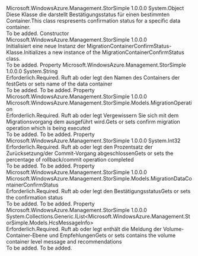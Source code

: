 <Type Name="MigrationContainerConfirmStatus" FullName="Microsoft.WindowsAzure.Management.StorSimple.Models.MigrationContainerConfirmStatus">
  <TypeSignature Language="C#" Value="public class MigrationContainerConfirmStatus" />
  <TypeSignature Language="ILAsm" Value=".class public auto ansi beforefieldinit MigrationContainerConfirmStatus extends System.Object" />
  <TypeSignature Language="DocId" Value="T:Microsoft.WindowsAzure.Management.StorSimple.Models.MigrationContainerConfirmStatus" />
  <TypeSignature Language="VB.NET" Value="Public Class MigrationContainerConfirmStatus" />
  <TypeSignature Language="F#" Value="type MigrationContainerConfirmStatus = class" />
  <AssemblyInfo>
    <AssemblyName>Microsoft.WindowsAzure.Management.StorSimple</AssemblyName>
    <AssemblyVersion>1.0.0.0</AssemblyVersion>
  </AssemblyInfo>
  <Base>
    <BaseTypeName>System.Object</BaseTypeName>
  </Base>
  <Interfaces />
  <Docs>
    <summary>
            <span data-ttu-id="86bc8-101">Diese Klasse die darstellt Bestätigungsstatus für einen bestimmten Container.</span><span class="sxs-lookup"><span data-stu-id="86bc8-101">This class respresents confirmation status for a specific data container.</span></span>
            </summary>
    <remarks>To be added.</remarks>
  </Docs>
  <Members>
    <Member MemberName=".ctor">
      <MemberSignature Language="C#" Value="public MigrationContainerConfirmStatus ();" />
      <MemberSignature Language="ILAsm" Value=".method public hidebysig specialname rtspecialname instance void .ctor() cil managed" />
      <MemberSignature Language="DocId" Value="M:Microsoft.WindowsAzure.Management.StorSimple.Models.MigrationContainerConfirmStatus.#ctor" />
      <MemberSignature Language="VB.NET" Value="Public Sub New ()" />
      <MemberType>Constructor</MemberType>
      <AssemblyInfo>
        <AssemblyName>Microsoft.WindowsAzure.Management.StorSimple</AssemblyName>
        <AssemblyVersion>1.0.0.0</AssemblyVersion>
      </AssemblyInfo>
      <Parameters />
      <Docs>
        <summary>
            <span data-ttu-id="86bc8-102">Initialisiert eine neue Instanz der MigrationContainerConfirmStatus-Klasse.</span><span class="sxs-lookup"><span data-stu-id="86bc8-102">Initializes a new instance of the MigrationContainerConfirmStatus class.</span></span>
            </summary>
        <remarks>To be added.</remarks>
      </Docs>
    </Member>
    <Member MemberName="CloudConfigurationName">
      <MemberSignature Language="C#" Value="public string CloudConfigurationName { get; set; }" />
      <MemberSignature Language="ILAsm" Value=".property instance string CloudConfigurationName" />
      <MemberSignature Language="DocId" Value="P:Microsoft.WindowsAzure.Management.StorSimple.Models.MigrationContainerConfirmStatus.CloudConfigurationName" />
      <MemberSignature Language="VB.NET" Value="Public Property CloudConfigurationName As String" />
      <MemberSignature Language="F#" Value="member this.CloudConfigurationName : string with get, set" Usage="Microsoft.WindowsAzure.Management.StorSimple.Models.MigrationContainerConfirmStatus.CloudConfigurationName" />
      <MemberType>Property</MemberType>
      <AssemblyInfo>
        <AssemblyName>Microsoft.WindowsAzure.Management.StorSimple</AssemblyName>
        <AssemblyVersion>1.0.0.0</AssemblyVersion>
      </AssemblyInfo>
      <ReturnValue>
        <ReturnType>System.String</ReturnType>
      </ReturnValue>
      <Docs>
        <summary>
            <span data-ttu-id="86bc8-103">Erforderlich.</span><span class="sxs-lookup"><span data-stu-id="86bc8-103">Required.</span></span> <span data-ttu-id="86bc8-104">Ruft ab oder legt den Namen des Containers der fest</span><span class="sxs-lookup"><span data-stu-id="86bc8-104">Gets or sets name of the data container</span></span>
            </summary>
        <value>To be added.</value>
        <remarks>To be added.</remarks>
      </Docs>
    </Member>
    <Member MemberName="Operation">
      <MemberSignature Language="C#" Value="public Microsoft.WindowsAzure.Management.StorSimple.Models.MigrationOperation Operation { get; set; }" />
      <MemberSignature Language="ILAsm" Value=".property instance valuetype Microsoft.WindowsAzure.Management.StorSimple.Models.MigrationOperation Operation" />
      <MemberSignature Language="DocId" Value="P:Microsoft.WindowsAzure.Management.StorSimple.Models.MigrationContainerConfirmStatus.Operation" />
      <MemberSignature Language="VB.NET" Value="Public Property Operation As MigrationOperation" />
      <MemberSignature Language="F#" Value="member this.Operation : Microsoft.WindowsAzure.Management.StorSimple.Models.MigrationOperation with get, set" Usage="Microsoft.WindowsAzure.Management.StorSimple.Models.MigrationContainerConfirmStatus.Operation" />
      <MemberType>Property</MemberType>
      <AssemblyInfo>
        <AssemblyName>Microsoft.WindowsAzure.Management.StorSimple</AssemblyName>
        <AssemblyVersion>1.0.0.0</AssemblyVersion>
      </AssemblyInfo>
      <ReturnValue>
        <ReturnType>Microsoft.WindowsAzure.Management.StorSimple.Models.MigrationOperation</ReturnType>
      </ReturnValue>
      <Docs>
        <summary>
            <span data-ttu-id="86bc8-105">Erforderlich.</span><span class="sxs-lookup"><span data-stu-id="86bc8-105">Required.</span></span> <span data-ttu-id="86bc8-106">Ruft ab oder legt Vergewissern Sie sich mit dem Migrationsvorgang dem ausgeführt wird.</span><span class="sxs-lookup"><span data-stu-id="86bc8-106">Gets or sets confirm migration operation which is being executed</span></span>
            </summary>
        <value>To be added.</value>
        <remarks>To be added.</remarks>
      </Docs>
    </Member>
    <Member MemberName="PercentageCompleted">
      <MemberSignature Language="C#" Value="public int PercentageCompleted { get; set; }" />
      <MemberSignature Language="ILAsm" Value=".property instance int32 PercentageCompleted" />
      <MemberSignature Language="DocId" Value="P:Microsoft.WindowsAzure.Management.StorSimple.Models.MigrationContainerConfirmStatus.PercentageCompleted" />
      <MemberSignature Language="VB.NET" Value="Public Property PercentageCompleted As Integer" />
      <MemberSignature Language="F#" Value="member this.PercentageCompleted : int with get, set" Usage="Microsoft.WindowsAzure.Management.StorSimple.Models.MigrationContainerConfirmStatus.PercentageCompleted" />
      <MemberType>Property</MemberType>
      <AssemblyInfo>
        <AssemblyName>Microsoft.WindowsAzure.Management.StorSimple</AssemblyName>
        <AssemblyVersion>1.0.0.0</AssemblyVersion>
      </AssemblyInfo>
      <ReturnValue>
        <ReturnType>System.Int32</ReturnType>
      </ReturnValue>
      <Docs>
        <summary>
            <span data-ttu-id="86bc8-107">Erforderlich.</span><span class="sxs-lookup"><span data-stu-id="86bc8-107">Required.</span></span> <span data-ttu-id="86bc8-108">Ruft ab oder legt den Prozentsatz der Zurücksetzung/der Commit-Vorgang abgeschlossen</span><span class="sxs-lookup"><span data-stu-id="86bc8-108">Gets or sets the percentage of rollback/commit operation completed</span></span>
            </summary>
        <value>To be added.</value>
        <remarks>To be added.</remarks>
      </Docs>
    </Member>
    <Member MemberName="Status">
      <MemberSignature Language="C#" Value="public Microsoft.WindowsAzure.Management.StorSimple.Models.MigrationDataContainerConfirmStatus Status { get; set; }" />
      <MemberSignature Language="ILAsm" Value=".property instance valuetype Microsoft.WindowsAzure.Management.StorSimple.Models.MigrationDataContainerConfirmStatus Status" />
      <MemberSignature Language="DocId" Value="P:Microsoft.WindowsAzure.Management.StorSimple.Models.MigrationContainerConfirmStatus.Status" />
      <MemberSignature Language="VB.NET" Value="Public Property Status As MigrationDataContainerConfirmStatus" />
      <MemberSignature Language="F#" Value="member this.Status : Microsoft.WindowsAzure.Management.StorSimple.Models.MigrationDataContainerConfirmStatus with get, set" Usage="Microsoft.WindowsAzure.Management.StorSimple.Models.MigrationContainerConfirmStatus.Status" />
      <MemberType>Property</MemberType>
      <AssemblyInfo>
        <AssemblyName>Microsoft.WindowsAzure.Management.StorSimple</AssemblyName>
        <AssemblyVersion>1.0.0.0</AssemblyVersion>
      </AssemblyInfo>
      <ReturnValue>
        <ReturnType>Microsoft.WindowsAzure.Management.StorSimple.Models.MigrationDataContainerConfirmStatus</ReturnType>
      </ReturnValue>
      <Docs>
        <summary>
            <span data-ttu-id="86bc8-109">Erforderlich.</span><span class="sxs-lookup"><span data-stu-id="86bc8-109">Required.</span></span> <span data-ttu-id="86bc8-110">Ruft ab oder legt den Bestätigungsstatus</span><span class="sxs-lookup"><span data-stu-id="86bc8-110">Gets or sets the confirmation status</span></span>
            </summary>
        <value>To be added.</value>
        <remarks>To be added.</remarks>
      </Docs>
    </Member>
    <Member MemberName="StatusMessage">
      <MemberSignature Language="C#" Value="public System.Collections.Generic.IList&lt;Microsoft.WindowsAzure.Management.StorSimple.Models.HcsMessageInfo&gt; StatusMessage { get; set; }" />
      <MemberSignature Language="ILAsm" Value=".property instance class System.Collections.Generic.IList`1&lt;class Microsoft.WindowsAzure.Management.StorSimple.Models.HcsMessageInfo&gt; StatusMessage" />
      <MemberSignature Language="DocId" Value="P:Microsoft.WindowsAzure.Management.StorSimple.Models.MigrationContainerConfirmStatus.StatusMessage" />
      <MemberSignature Language="VB.NET" Value="Public Property StatusMessage As IList(Of HcsMessageInfo)" />
      <MemberSignature Language="F#" Value="member this.StatusMessage : System.Collections.Generic.IList&lt;Microsoft.WindowsAzure.Management.StorSimple.Models.HcsMessageInfo&gt; with get, set" Usage="Microsoft.WindowsAzure.Management.StorSimple.Models.MigrationContainerConfirmStatus.StatusMessage" />
      <MemberType>Property</MemberType>
      <AssemblyInfo>
        <AssemblyName>Microsoft.WindowsAzure.Management.StorSimple</AssemblyName>
        <AssemblyVersion>1.0.0.0</AssemblyVersion>
      </AssemblyInfo>
      <ReturnValue>
        <ReturnType>System.Collections.Generic.IList&lt;Microsoft.WindowsAzure.Management.StorSimple.Models.HcsMessageInfo&gt;</ReturnType>
      </ReturnValue>
      <Docs>
        <summary>
            <span data-ttu-id="86bc8-111">Erforderlich.</span><span class="sxs-lookup"><span data-stu-id="86bc8-111">Required.</span></span> <span data-ttu-id="86bc8-112">Ruft ab oder legt enthält die Meldung der Volume-Container-Ebene und Empfehlungen</span><span class="sxs-lookup"><span data-stu-id="86bc8-112">Gets or sets contains the volume container level message and recommendations</span></span>
            </summary>
        <value>To be added.</value>
        <remarks>To be added.</remarks>
      </Docs>
    </Member>
  </Members>
</Type>
